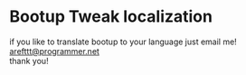 Bootup Tweak localization
==================

if you like to translate bootup to your language just email me!	
arefttt@programmer.net	
thank you!